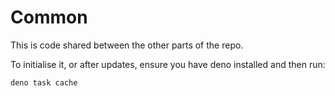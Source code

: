 # Common

This is code shared between the other parts of the repo.

To initialise it, or after updates, ensure you have deno installed and then run:

    deno task cache
